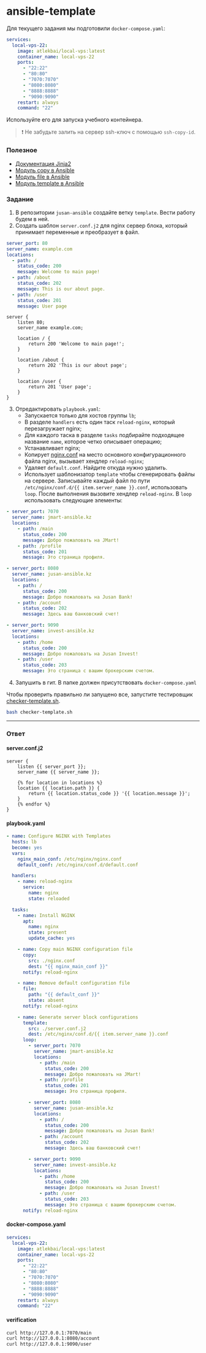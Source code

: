 # ansible-template

Для текущего задания мы подготовили `docker-compose.yaml`:

```yaml
services:
  local-vps-22:
    image: atlekbai/local-vps:latest
    container_name: local-vps-22
    ports:
      - "22:22"
      - "80:80"
      - "7070:7070"
      - "8080:8080"
      - "8888:8888"
      - "9090:9090"
    restart: always
    command: "22"
```

Используйте его для запуска учебного контейнера.

> ❗️ Не забудьте залить на сервер ssh-ключ с помощью `ssh-copy-id`.

### Полезное

- [Документация Jinja2][jinja_doc]
- [Модуль copy в Ansible][copy_module]
- [Модуль file в Ansible][file_module]
- [Модуль template в Ansible][template_module]

[jinja_doc]: https://jinja.palletsprojects.com/en/3.1.x/templates/#synopsis
[apt_module]: https://docs.ansible.com/ansible/latest/collections/ansible/builtin/apt_module.html
[service_module]: https://docs.ansible.com/ansible/latest/collections/ansible/builtin/service_module.html
[copy_module]: https://docs.ansible.com/ansible/latest/collections/ansible/builtin/copy_module.html
[file_module]: https://docs.ansible.com/ansible/latest/collections/ansible/builtin/file_module.html
[template_module]: https://docs.ansible.com/ansible/latest/collections/ansible/builtin/template_module.html

### Задание

1. В репозитории `jusan-ansible` создайте ветку `template`. Вести работу будем в ней.
2. Создать шаблон `server.conf.j2` для nginx сервер блока, который принимает переменные
   и преобразует в файл.

```yaml
server_port: 80
server_name: example.com
locations:
  - path: /
    status_code: 200
    message: Welcome to main page!
  - path: /about
    status_code: 202
    message: This is our about page.
  - path: /user
    status_code: 201
    message: User page
```

```nginx
server {
    listen 80;
    server_name example.com;

    location / {
        return 200 'Welcome to main page!';
    }

    location /about {
        return 202 'This is our about page';
    }

    location /user {
        return 201 'User page';
    }
}
```

3. Отредактировать `playbook.yaml`:
   - Запускается только для хостов группы `lb`;
   - В разделе `handlers` есть один таск `reload-nginx`, который перезагружает nginx;
   - Для каждого таска в разделе `tasks` подбирайте подходящее название `name`,
     которое четко описывает операцию;
   - Устанавливает nginx;
   - Копирует [nginx.conf](./nginx.conf) на место основного конфигурационного файла nginx,
     вызывает хендлер `reload-nginx`;
   - Удаляет `default.conf`. Найдите откуда нужно удалить.
   - Использует шаблонизатор `template` чтобы сгенерировать файлы на сервере. Записывайте
     каждый файл по пути `/etc/nginx/conf.d/{{ item.server_name }}.conf`, использовать `loop`.
     После выполнения вызовите хендлер `reload-nginx`. В `loop` использовать следующие элементы:

```yaml
- server_port: 7070
  server_name: jmart-ansible.kz
  locations:
    - path: /main
      status_code: 200
      message: Добро пожаловать на JMart!
    - path: /profile
      status_code: 201
      message: Это страница профиля.

- server_port: 8080
  server_name: jusan-ansible.kz
  locations:
    - path: /
      status_code: 200
      message: Добро пожаловать на Jusan Bank!
    - path: /account
      status_code: 202
      message: Здесь ваш банковский счет!

- server_port: 9090
  server_name: invest-ansible.kz
  locations:
    - path: /home
      status_code: 200
      message: Добро пожаловать на Jusan Invest!
    - path: /user
      status_code: 203
      message: Это страница с вашим брокерским счетом.
```

4. Запушить в гит. В папке должен присутствовать `docker-compose.yaml`

Чтобы проверить правильно ли запущено все, запустите тестировщик [checker-template.sh](https://stepik.org/media/attachments/lesson/698792/checker-template.sh).

```bash
bash checker-template.sh
```

---

### Ответ

#### server.conf.j2

```nginx
server {
    listen {{ server_port }};
    server_name {{ server_name }};

    {% for location in locations %}
    location {{ location.path }} {
        return {{ location.status_code }} '{{ location.message }}';
    }
    {% endfor %}
}
```
#### playbook.yaml

```yaml
- name: Configure NGINX with Templates
  hosts: lb
  become: yes
  vars:
    nginx_main_conf: /etc/nginx/nginx.conf
    default_conf: /etc/nginx/conf.d/default.conf

  handlers:
    - name: reload-nginx
      service:
        name: nginx
        state: reloaded

  tasks:
    - name: Install NGINX
      apt:
        name: nginx
        state: present
        update_cache: yes

    - name: Copy main NGINX configuration file
      copy:
        src: ./nginx.conf
        dest: "{{ nginx_main_conf }}"
      notify: reload-nginx

    - name: Remove default configuration file
      file:
        path: "{{ default_conf }}"
        state: absent
      notify: reload-nginx

    - name: Generate server block configurations
      template:
        src: ./server.conf.j2
        dest: /etc/nginx/conf.d/{{ item.server_name }}.conf
      loop:
        - server_port: 7070
          server_name: jmart-ansible.kz
          locations:
            - path: /main
              status_code: 200
              message: Добро пожаловать на JMart!
            - path: /profile
              status_code: 201
              message: Это страница профиля.

        - server_port: 8080
          server_name: jusan-ansible.kz
          locations:
            - path: /
              status_code: 200
              message: Добро пожаловать на Jusan Bank!
            - path: /account
              status_code: 202
              message: Здесь ваш банковский счет!

        - server_port: 9090
          server_name: invest-ansible.kz
          locations:
            - path: /home
              status_code: 200
              message: Добро пожаловать на Jusan Invest!
            - path: /user
              status_code: 203
              message: Это страница с вашим брокерским счетом.
      notify: reload-nginx
```
#### docker-compose.yaml
```yaml
services:
  local-vps-22:
    image: atlekbai/local-vps:latest
    container_name: local-vps-22
    ports:
      - "22:22"
      - "80:80"
      - "7070:7070"
      - "8080:8080"
      - "8888:8888"
      - "9090:9090"
    restart: always
    command: "22"
```

#### verification

```bash
curl http://127.0.0.1:7070/main
curl http://127.0.0.1:8080/account
curl http://127.0.0.1:9090/user
```